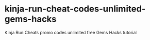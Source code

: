 # kinja-run-cheat-codes-unlimited-gems-hacks
Kinja Run Cheats promo codes unlimited free Gems Hacks tutorial
